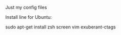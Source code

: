 Just my config files


Install line for Ubuntu:

sudo apt-get install zsh screen vim exuberant-ctags
